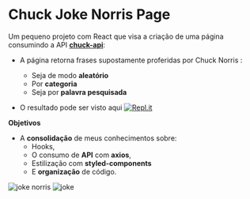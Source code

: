 # Chuck Joke Norris Page

Um pequeno projeto com React que visa a criação de uma página consumindo a API [**chuck-api**](https://api.chucknorris.io/#!):

- A página retorna frases supostamente proferidas por Chuck Norris :
  - Seja de modo **aleatório**
  - Por **categoria**
  - Seja por **palavra pesquisada**

- O resultado pode ser visto aqui <a href='https://chuck-norris-jokes.araujocoding.repl.co/'><img alt="Repl.it" src="https://img.shields.io/badge/Repl.it-%230D101E.svg?&style=for-the-badge&logo=Repl.it&logoColor=white"/></a>

**Objetivos**
- A **consolidação** de meus conhecimentos sobre:
   - Hooks,
   - O consumo de **API** com **axios**, 
   - Estilização com **styled-components**
   - E  **organização** de código.


![joke norris](https://user-images.githubusercontent.com/60116988/117523130-7bf78280-af8d-11eb-9f3c-463ec075ab76.png)
![joke](https://user-images.githubusercontent.com/60116988/118334966-fcb20380-b4e4-11eb-95ec-a274c3bb4ee3.png)
